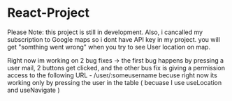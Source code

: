 # React-Project

Please Note: this project is still in development.
Also, i cancalled my subscription to Google maps so i dont have API key in my project.
you will get "somthing went wrong" when you try to see User location on map.

Right now im working on 2 bug fixes -> the first bug happens by pressing a user mail, 2 buttons get clicked, and the other bus fix is giving a permission access to the following URL - /user/:someusername
becuse right now its working only by pressing the user in the table ( becuase I use useLocation and useNavigate )

